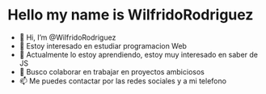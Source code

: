 # Hello my name is WilfridoRodriguez

- 👋 Hi, I’m @WilfridoRodriguez
- 👀 Estoy interesado en estudiar programacion Web
- 🌱 Actualmente lo estoy aprendiendo, estoy muy interesado en saber de JS
- 💞️ Busco colaborar en trabajar en proyectos ambiciosos
- 📫 Me puedes contactar por las redes sociales y a mi telefono

<!---
WilfridoRodriguez/WilfridoRodriguez is a ✨ special ✨ repository because its `README.md` (this file) appears on your GitHub profile.
You can click the Preview link to take a look at your changes.
--->
